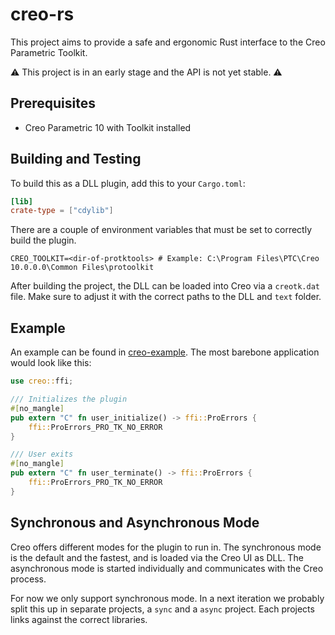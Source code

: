# creo-rs

This project aims to provide a safe and ergonomic Rust interface to the Creo Parametric Toolkit.

⚠️ This project is in an early stage and the API is not yet stable. ⚠️

## Prerequisites

- Creo Parametric 10 with Toolkit installed

## Building and Testing

To build this as a DLL plugin, add this to your `Cargo.toml`:

```toml
[lib]
crate-type = ["cdylib"]
```

There are a couple of environment variables that must be set to correctly build the plugin.

```
CREO_TOOLKIT=<dir-of-protktools> # Example: C:\Program Files\PTC\Creo 10.0.0.0\Common Files\protoolkit
```

After building the project, the DLL can be loaded into Creo via a `creotk.dat` file. Make sure to adjust it with the correct paths to the DLL and `text` folder.

## Example

An example can be found in [creo-example](crates/creo-example).
The most barebone application would look like this:

```rust
use creo::ffi;

/// Initializes the plugin
#[no_mangle]
pub extern "C" fn user_initialize() -> ffi::ProErrors {
    ffi::ProErrors_PRO_TK_NO_ERROR
}

/// User exits
#[no_mangle]
pub extern "C" fn user_terminate() -> ffi::ProErrors {
    ffi::ProErrors_PRO_TK_NO_ERROR
}
```

## Synchronous and Asynchronous Mode

Creo offers different modes for the plugin to run in. The synchronous mode is the default and the fastest, and is loaded via the Creo UI as DLL. The asynchronous mode is started individually and communicates with the Creo process.

For now we only support synchronous mode. In a next iteration we probably split this up in separate projects, a `sync` and a `async` project. Each projects links against the correct libraries.
